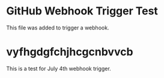 # GitHub Webhook Trigger Test

This file was added to trigger a webhook.
# vyfhgdgfchjhcgcnbvvcb

This is a test for July 4th webhook trigger.
